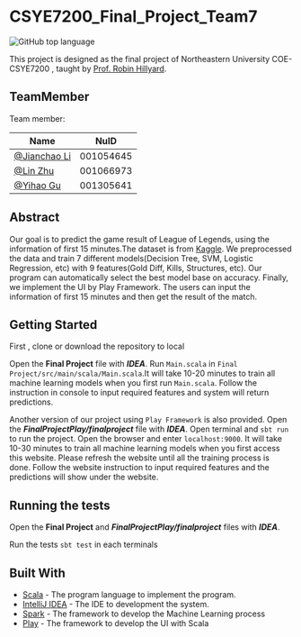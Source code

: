 # CSYE7200_Final_Project_Team7
![GitHub top language](https://img.shields.io/github/languages/top/ljch9725/CSYE7200_Final_Project_Team7.svg)

This project is designed as the final project of Northeastern University COE-CSYE7200 , taught by [Prof. Robin Hillyard](https://github.com/rchillyard).

## TeamMember

Team member:

| Name        | NuID      |
| ----------- | --------- |
| [@Jianchao Li](https://github.com/ljch9725) | 001054645 |
| [@Lin Zhu](https://github.com/Linzzz81)     | 001066973 |
| [@Yihao Gu](https://github.com/yougugugu)   | 001305641 |

## Abstract

Our goal is to predict the game result of League of Legends, using the information of first 15 minutes.The dataset is from [Kaggle](https://www.kaggle.com/chuckephron/leagueoflegends). We preprocessed the data and train 7 different models(Decision Tree, SVM, Logistic Regression, etc) with 9 features(Gold Diff, Kills, Structures, etc). Our program can automatically select the best model base on accuracy. Finally, we implement the UI by Play Framework. The users can input the information of first 15 minutes and then get the result of the match.

## Getting Started

First , clone or download the repository to local

Open the **Final Project** file with ***IDEA***. Run ```Main.scala``` in ```Final Project/src/main/scala/Main.scala```.It will take 10-20 minutes to train all machine learning models when you first run ```Main.scala```. Follow the instruction in console to input required features and system will return predictions.

Another version of our project using ```Play Framework``` is also provided. Open the ***FinalProjectPlay/finalproject*** file with ***IDEA***. Open terminal and ```sbt run``` to run the project. Open the browser and enter ```localhost:9000```. It will take 10-30 minutes to train all machine learning models when you first access this website. Please refresh the website until all the training process is done. Follow the website instruction to input required features and the predictions will show under the website.


## Running the tests

Open the **Final Project** and ***FinalProjectPlay/finalproject***  files with ***IDEA***.

Run the tests ```sbt test``` in each terminals

## Built With

* [Scala](https://www.scala-lang.org/) - The program language to implement the program.
* [IntelliJ IDEA](https://www.jetbrains.com/idea/) - The IDE to development the system.
* [Spark](https://databricks.com/spark/about) - The framework to develop the Machine Learning process
* [Play](https://www.playframework.com/) - The framework to develop the UI with Scala

